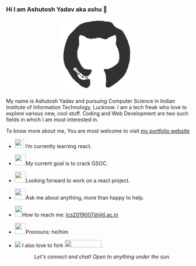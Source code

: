 ### Hi I am Ashutosh Yadav aka ashu 👋

 <p align="center"><img src="https://github.com/yadavashu/yadavashu/blob/main/octo.gif?raw=true" width=200 height=200></p>
<p>My name is Ashutosh Yadav and pursuing Computer Science in Indian Institute of Information Technology, Lucknow. I am a tech freak who love to explore various new, cool stuff. Coding and Web Development are two such fields in which I am most interested in.</p> 

To know more about me, You are most welcome to visit [my portfolio website](https://portfolio-ashutosh.herokuapp.com/)



- <p><span><img src="https://media.giphy.com/media/cIn5fTcjnKhStIeAef/giphy.gif" width=25 height=25> I’m currently learning react.</span></p>
- <p><span><img src="https://media.giphy.com/media/tQYCAlhT3RXbvXqI4d/giphy.gif" width=30 height=30 >My current goal is to crack GSOC.</span></p>
- <p><img src="https://media.giphy.com/media/gF2m2JOyGReppog8hU/giphy.gif" width=30 height=30>Looking forward to work on a react project.</p>
- <p><img src="https://media.giphy.com/media/RhwkGhrlj3NVSOxWSN/giphy.gif" width=30 height=30>Ask me about anything, more than happy to help.</p> 
- <img src="https://media.giphy.com/media/QXUKY8Xlg7xy9Nhnax/giphy.gif" width=20 height=30>How to reach me: [lcs2019007@iiitl.ac.in](lcs2019007@iiitl.ac.in)
- <p><img src="https://media.giphy.com/media/kg6JAJQojS7DbbcZJi/giphy.gif" width=30 height=30>Pronouns: he/him</p> 
- <p><img src="https://media.giphy.com/media/MAzuwWS4cNvFCHvzvT/giphy.gif" width=30> I also love to fork <img src="https://media.giphy.com/media/j38FnpoKKsuJlhSFSr/giphy.gif" width=100 height=20>.</p>
  
  
  <p align="center" ><i>Let's connect and chat! Open to anything under the sun.</i></p>
                                          
